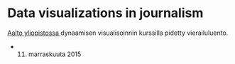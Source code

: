 # Data visualizations in journalism

[Aalto yliopistossa ](http://www.aalto.fi/) dynaamisen visualisoinnin kurssilla pidetty vierailuluento.

* 11. marraskuuta 2015